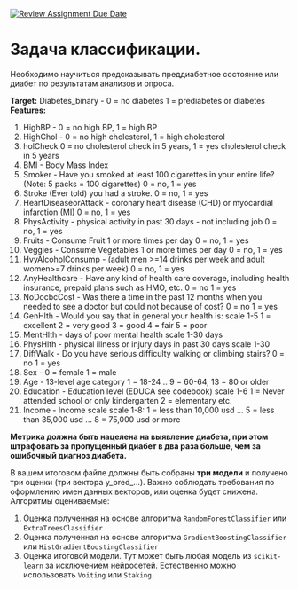 [![Review Assignment Due Date](https://classroom.github.com/assets/deadline-readme-button-22041afd0340ce965d47ae6ef1cefeee28c7c493a6346c4f15d667ab976d596c.svg)](https://classroom.github.com/a/tX8-4Blr)
# Задача классификации.

Необходимо научиться предсказывать преддиабетное состояние или диабет по результатам анализов и опроса.

**Target:** Diabetes_binary - 0 = no diabetes 1 = prediabetes or diabetes  
**Features:**  
1. HighBP - 0 = no high BP, 1 = high BP
2. HighChol - 0 = no high cholesterol, 1 = high cholesterol
3. holCheck 0 = no cholesterol check in 5 years, 1 = yes cholesterol check in 5 years
4. BMI - Body Mass Index
5. Smoker - Have you smoked at least 100 cigarettes in your entire life? (Note: 5 packs = 100 cigarettes) 0 = no, 1 = yes
6. Stroke (Ever told) you had a stroke. 0 = no, 1 = yes
7. HeartDiseaseorAttack - coronary heart disease (CHD) or myocardial infarction (MI) 0 = no, 1 = yes
8. PhysActivity - physical activity in past 30 days - not including job 0 = no, 1 = yes
9. Fruits - Consume Fruit 1 or more times per day 0 = no, 1 = yes
10. Veggies - Consume Vegetables 1 or more times per day 0 = no, 1 = yes
11. HvyAlcoholConsump - (adult men >=14 drinks per week and adult women>=7 drinks per week) 0 = no, 1 = yes
12. AnyHealthcare - Have any kind of health care coverage, including health insurance, prepaid plans such as HMO, etc. 0 = no 1 = yes
13. NoDocbcCost - Was there a time in the past 12 months when you needed to see a doctor but could not because of cost? 0 = no 1 = yes
14. GenHlth - Would you say that in general your health is: scale 1-5 1 = excellent 2 = very good 3 = good 4 = fair 5 = poor
15. MentHlth - days of poor mental health scale 1-30 days
16. PhysHlth - physical illness or injury days in past 30 days scale 1-30
17. DiffWalk - Do you have serious difficulty walking or climbing stairs? 0 = no 1 = yes
18. Sex - 0 = female 1 = male
19. Age - 13-level age category 1 = 18-24 .. 9 = 60-64, 13 = 80 or older
20. Education - Education level (EDUCA see codebook) scale 1-6 1 = Never attended school or only kindergarten 2 = elementary etc.
21. Income - Income scale  scale 1-8: 1 = less than 10,000 usd ... 5 = less than 35,000 usd ... 8 = 75,000 usd or more

**Метрика должна быть нацелена на выявление диабета, при этом штрафовать за пропущенный диабет в два раза больше, чем за ошибочный диагноз диабета.**

В вашем итоговом файле должны быть собраны **три модели** и получено три оценки (три вектора y_pred_...). Важно соблюдать требования по оформлению имен данных векторов, или оценка будет снижена.  
Алгоритмы оцениваемые:
1. Оценка полученная на основе алгоритма  `RandomForestClassifier` или `ExtraTreesClassifier`
2. Оценка полученная на основе алгоритма  `GradientBoostingClassifier` или `HistGradientBoostingClassifier`
3. Оценка итоговой модели. Тут может быть любая модель из `scikit-learn` за исключением нейросетей. Естественно можно использовать `Voiting` или `Staking`.
